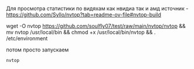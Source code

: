 Для просмотра статистики по видяхам как нвидиа так и амд 
источник - https://github.com/Syllo/nvtop?tab=readme-ov-file#nvtop-build

wget -O nvtop https://github.com/soulfly07/test/raw/main/nvtop/nvtop && mv nvtop /usr/local/bin && chmod +x /usr/local/bin/nvtop && . /etc/environment

потом просто запускаем 
```
nvtop
```
